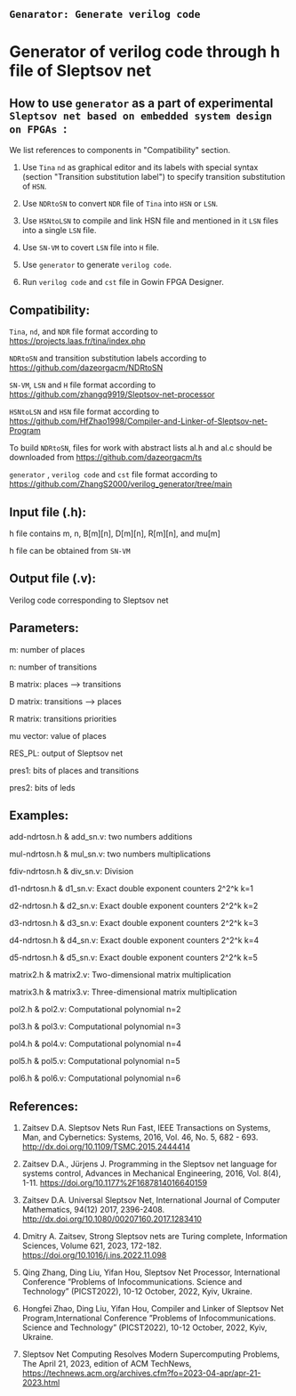 ## `Genarator: Generate verilog code `

# Generator of verilog code through h file of Sleptsov net


How to use `generator` as a part of experimental `Sleptsov net based on embedded system design on FPGAs `:
----------------------------------------------------------------------------------------------------------

We list references to components in "Compatibility" section.

1) Use `Tina` `nd` as graphical editor and its labels with special syntax (section "Transition substitution label") to specify transition substitution of `HSN`.

2) Use `NDRtoSN` to convert `NDR` file of `Tina` into `HSN` or `LSN`. 

3) Use `HSNtoLSN` to compile and link HSN file and mentioned in it `LSN` files into a single `LSN` file.

4) Use `SN-VM` to covert `LSN` file into `H` file.

5) Use `generator` to generate `verilog code`.

6) Run `verilog code` and `cst` file in Gowin FPGA Designer.


Compatibility: 
-------------- 

`Tina`, `nd`, and `NDR` file format according to https://projects.laas.fr/tina/index.php

`NDRtoSN` and transition substitution labels according to https://github.com/dazeorgacm/NDRtoSN

`SN-VM`, `LSN` and `H` file format according to https://github.com/zhangq9919/Sleptsov-net-processor

`HSNtoLSN` and `HSN` file format according to https://github.com/HfZhao1998/Compiler-and-Linker-of-Sleptsov-net-Program

To build `NDRtoSN`, files for work with abstract lists al.h and al.c should be downloaded from https://github.com/dazeorgacm/ts

`generator` , `verilog code` and `cst` file format according to https://github.com/ZhangS2000/verilog_generator/tree/main


Input file (.h): 
----------------

h file contains m, n, B[m][n], D[m][n], R[m][n], and mu[m]

h file can be obtained from `SN-VM`


Output file (.v): 
-----------------

Verilog code corresponding to Sleptsov net


Parameters:
-----------

m: number of places

n: number of transitions

B matrix: places -->  transitions

D matrix: transitions -->  places

R matrix: transitions priorities

mu vector: value of places

RES_PL: output of Sleptsov net

pres1: bits of places and transitions

pres2: bits of leds


Examples:
----------

add-ndrtosn.h & add_sn.v: two numbers additions

mul-ndrtosn.h & mul_sn.v:  two numbers multiplications

fdiv-ndrtosn.h & div_sn.v: Division

d1-ndrtosn.h & d1_sn.v: Exact double exponent counters 2^2^k k=1

d2-ndrtosn.h & d2_sn.v: Exact double exponent counters 2^2^k k=2

d3-ndrtosn.h & d3_sn.v: Exact double exponent counters 2^2^k k=3

d4-ndrtosn.h & d4_sn.v: Exact double exponent counters 2^2^k k=4

d5-ndrtosn.h & d5_sn.v: Exact double exponent counters 2^2^k k=5

matrix2.h & matrix2.v: Two-dimensional matrix multiplication

matrix3.h & matrix3.v: Three-dimensional matrix multiplication

pol2.h & pol2.v: Computational polynomial n=2

pol3.h & pol3.v: Computational polynomial n=3

pol4.h & pol4.v: Computational polynomial n=4

pol5.h & pol5.v: Computational polynomial n=5

pol6.h & pol6.v: Computational polynomial n=6


References: 
----------- 
1. Zaitsev D.A. Sleptsov Nets Run Fast, IEEE Transactions on Systems, Man, and Cybernetics: Systems, 2016, Vol. 46, No. 5, 682 - 693. http://dx.doi.org/10.1109/TSMC.2015.2444414

2. Zaitsev D.A., Jürjens J. Programming in the Sleptsov net language for systems control, Advances in Mechanical Engineering, 2016, Vol. 8(4), 1-11. https://doi.org/10.1177%2F1687814016640159

3. Zaitsev D.A. Universal Sleptsov Net, International Journal of Computer Mathematics, 94(12) 2017, 2396-2408. http://dx.doi.org/10.1080/00207160.2017.1283410

4. Dmitry A. Zaitsev, Strong Sleptsov nets are Turing complete, Information Sciences, Volume 621, 2023, 172-182. https://doi.org/10.1016/j.ins.2022.11.098

5. Qing Zhang, Ding Liu, Yifan Hou, Sleptsov Net Processor, International Conference ”Problems of Infocommunications. Science and Technology” (PICST2022), 10-12 October, 2022, Kyiv, Ukraine.

6. Hongfei Zhao, Ding Liu, Yifan Hou, Compiler and Linker of Sleptsov Net Program,International Conference ”Problems of Infocommunications. Science and Technology” (PICST2022), 10-12 October, 2022, Kyiv, Ukraine.

7. Sleptsov Net Computing Resolves Modern Supercomputing Problems, The April 21, 2023, edition of ACM TechNews, https://technews.acm.org/archives.cfm?fo=2023-04-apr/apr-21-2023.html

